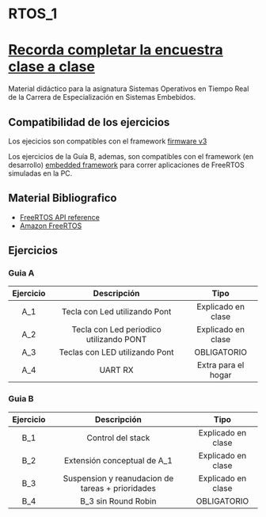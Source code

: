 # RTOS_1
# [**Recorda completar la encuestra clase a clase**](https://forms.gle/RvphazRZdpaU6VWG8)

Material didáctico para la asignatura Sistemas Operativos en Tiempo Real de la Carrera de Especialización en Sistemas Embebidos.

## Compatibilidad de los ejercicios

Los ejecicios son compatibles con el framework [firmware v3](https://github.com/epernia/firmware_v3)

Los ejercicios de la Guía B, ademas, son compatibles con el framework (en desarrollo) [embedded framework](https://github.com/fbucafusco/embedded_framework) para correr aplicaciones de FreeRTOS simuladas en la PC.

## **Material Bibliografico**
- [FreeRTOS API reference](https://freertos.org/a00106.html)
- [Amazon FreeRTOS](https://docs.aws.amazon.com/freertos/latest/userguide/freertos-getting-started.html)

## **Ejercicios**

### __Guia A__
| Ejercicio | Descripción | Tipo |
| :-: | :-: | :-: |
| A_1 | Tecla con Led utilizando Pont  			    | Explicado en clase  |
| A_2 | Tecla con Led periodico utilizando PONT 	| Explicado en clase  |
| A_3 | Teclas con LED utilizando Pont | OBLIGATORIO    |
| A_4 | UART RX     | Extra para el hogar |

### __Guia B__
| Ejercicio | Descripción | Tipo |
| :-: | :-: | :-: |
| B_1 | Control del stack  | Explicado en clase |
| B_2 | Extensión conceptual de A_1 | Explicado en clase |
| B_3 | Suspension y reanudacion de tareas + prioridades | Explicado en clase  |
| B_4 | B_3 sin Round Robin | OBLIGATORIO |
